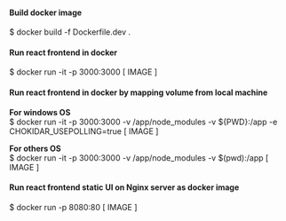 #### Build docker image
$ docker build -f Dockerfile.dev .

#### Run react frontend in docker
$ docker run -it -p 3000:3000 [ IMAGE ]

#### Run react frontend in docker by mapping volume from local machine
**For windows OS** <br />
$ docker run -it -p 3000:3000 -v /app/node_modules -v ${PWD}:/app -e CHOKIDAR_USEPOLLING=true [ IMAGE ]

**For others OS** <br />
$ docker run -it -p 3000:3000 -v /app/node_modules -v $(pwd):/app [ IMAGE ]

#### Run react frontend static UI on Nginx server as docker image
$ docker run -p 8080:80 [ IMAGE ]